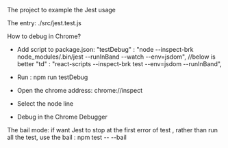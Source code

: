 The project to example the Jest usage

The entry:
	./src/jest.test.js


How to debug in Chrome?
* Add script to package.json:
	"testDebug" : "node --inspect-brk node_modules/.bin/jest --runInBand --watch --env=jsdom",
	//below is better
	"td"	: "react-scripts --inspect-brk test --env=jsdom --runInBand",

* Run : npm run testDebug
* Open the chrome address: chrome://inspect
* Select the node line
* Debug in the Chrome Debugger


The bail mode: if want Jest to stop at the first error of test , rather than run all the test, use the bail :
	npm test -- --bail 

